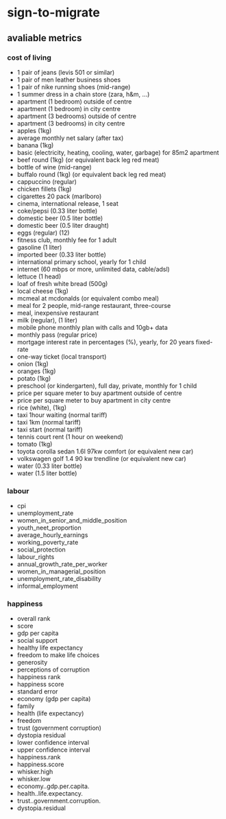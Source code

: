 # sign-to-migrate

## avaliable metrics

### cost of living

- 1 pair of jeans (levis 501 or similar)
- 1 pair of men leather business shoes
- 1 pair of nike running shoes (mid-range)
- 1 summer dress in a chain store (zara, h&m, ...)
- apartment (1 bedroom) outside of centre
- apartment (1 bedroom) in city centre
- apartment (3 bedrooms) outside of centre
- apartment (3 bedrooms) in city centre
- apples (1kg)
- average monthly net salary (after tax)
- banana (1kg)
- basic (electricity, heating, cooling, water, garbage) for 85m2 apartment
- beef round (1kg) (or equivalent back leg red meat)
- bottle of wine (mid-range)
- buffalo round (1kg) (or equivalent back leg red meat)
- cappuccino (regular)
- chicken fillets (1kg)
- cigarettes 20 pack (marlboro)
- cinema, international release, 1 seat
- coke/pepsi (0.33 liter bottle)
- domestic beer (0.5 liter bottle)
- domestic beer (0.5 liter draught)
- eggs (regular) (12)
- fitness club, monthly fee for 1 adult
- gasoline (1 liter)
- imported beer (0.33 liter bottle)
- international primary school, yearly for 1 child
- internet (60 mbps or more, unlimited data, cable/adsl)
- lettuce (1 head)
- loaf of fresh white bread (500g)
- local cheese (1kg)
- mcmeal at mcdonalds (or equivalent combo meal)
- meal for 2 people, mid-range restaurant, three-course
- meal, inexpensive restaurant
- milk (regular), (1 liter)
- mobile phone monthly plan with calls and 10gb+ data
- monthly pass (regular price)
- mortgage interest rate in percentages (%), yearly, for 20 years fixed-rate
- one-way ticket (local transport)
- onion (1kg)
- oranges (1kg)
- potato (1kg)
- preschool (or kindergarten), full day, private, monthly for 1 child
- price per square meter to buy apartment outside of centre
- price per square meter to buy apartment in city centre
- rice (white), (1kg)
- taxi 1hour waiting (normal tariff)
- taxi 1km (normal tariff)
- taxi start (normal tariff)
- tennis court rent (1 hour on weekend)
- tomato (1kg)
- toyota corolla sedan 1.6l 97kw comfort (or equivalent new car)
- volkswagen golf 1.4 90 kw trendline (or equivalent new car)
- water (0.33 liter bottle)
- water (1.5 liter bottle)

### labour

- cpi
- unemployment_rate
- women_in_senior_and_middle_position
- youth_neet_proportion
- average_hourly_earnings
- working_poverty_rate
- social_protection
- labour_rights
- annual_growth_rate_per_worker
- women_in_managerial_position
- unemployment_rate_disability
- informal_employment

### happiness

- overall rank
- score
- gdp per capita
- social support
- healthy life expectancy
- freedom to make life choices
- generosity
- perceptions of corruption
- happiness rank
- happiness score
- standard error
- economy (gdp per capita)
- family
- health (life expectancy)
- freedom
- trust (government corruption)
- dystopia residual
- lower confidence interval
- upper confidence interval
- happiness.rank
- happiness.score
- whisker.high
- whisker.low
- economy..gdp.per.capita.
- health..life.expectancy.
- trust..government.corruption.
- dystopia.residual
